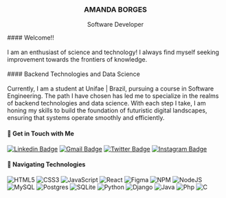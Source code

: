 <h3 align="center">AMANDA BORGES</h3>
<p align="center">Software Developer</p>
#### Welcome!!
<br><br>
I am an enthusiast of science and technology! I always find myself seeking improvement towards the frontiers of knowledge.
<br>
<br>
#### Backend Technologies and Data Science 
<br><br>
Currently, I am a student at Unifae | Brazil, pursuing a course in Software Engineering. The path I have chosen has led me to specialize in the realms of backend technologies and data science. With each step I take, I am honing my skills to build the foundation of futuristic digital landscapes, ensuring that systems operate smoothly and efficiently.

#### 🔗 Get in Touch with Me 

[![Linkedin Badge](https://img.shields.io/badge/-Amanda%20Borges-961e53?style=flat-square&logo=Linkedin&logoColor=white&link=https://www.linkedin.com/in/amandadecassiaborges/)](https://www.linkedin.com/in/amandadecassiaborges/)
[![Gmail Badge](https://img.shields.io/badge/-amandaborgeses@gmail.com-961e53?style=flat-square&logo=Gmail&logoColor=white&link=mailto:amandaborgeses@gmail.com)](mailto:amandaborgeses@gmail.com)
[![Twitter Badge](https://img.shields.io/badge/-@amandaborgeses-961e53?style=flat-square&labelColor=961e53&logo=twitter&logoColor=white&link=https://twitter.com/amandaborgeses)](https://twitter.com/amandaborgeses) 
[![Instagram Badge](https://img.shields.io/badge/-amandadecassiaborges-961e53?style=flat-square&logo=Instagram&logoColor=white&link=https://www.instagram.com/amandadecassiaborges/)](https://www.Instagram.com/amandadecassiaborges/)

#### 🔗 Navigating Technologies
![HTML5](https://img.shields.io/badge/html5-%23E34F26.svg?style=for-the-badge&logo=html5&logoColor=white) 
![CSS3](https://img.shields.io/badge/css3-%231572B6.svg?style=for-the-badge&logo=css3&logoColor=white) 
![JavaScript](https://img.shields.io/badge/javascript-%23323330.svg?style=for-the-badge&logo=javascript&logoColor=%23F7DF1E) 
![React](https://img.shields.io/badge/react-%2320232a.svg?style=for-the-badge&logo=react&logoColor=%2361DAFB)
![Figma](https://img.shields.io/badge/figma-%23F24E1E.svg?style=for-the-badge&logo=figma&logoColor=white)
![NPM](https://img.shields.io/badge/NPM-%23000000.svg?style=for-the-badge&logo=npm&logoColor=white) 
![NodeJS](https://img.shields.io/badge/node.js-6DA55F?style=for-the-badge&logo=node.js&logoColor=white)
![MySQL](https://img.shields.io/badge/mysql-%2300f.svg?style=for-the-badge&logo=mysql&logoColor=white) 
![Postgres](https://img.shields.io/badge/postgres-%23316192.svg?style=for-the-badge&logo=postgresql&logoColor=white)
![SQLite](https://img.shields.io/badge/sqlite-%2307405e.svg?style=for-the-badge&logo=sqlite&logoColor=white) 
![Python](https://img.shields.io/badge/python-3670A0?style=for-the-badge&logo=python&logoColor=ffdd54) 
![Django](https://img.shields.io/badge/django-%23092E20.svg?style=for-the-badge&logo=django&logoColor=white)
![Java](https://img.shields.io/badge/java-%23ED8B00.svg?&style=for-the-badge&logo=java&logoColor=white) 
![Php](https://img.shields.io/badge/php-%23777BB4.svg?&style=for-the-badge&logo=php&logoColor=white)
![C](https://img.shields.io/badge/c%20-%2300599C.svg?&style=for-the-badge&logo=c&logoColor=white)


